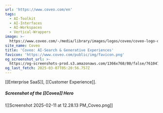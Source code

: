 ```yaml
---
url: 'https://www.coveo.com/en'
tags:
  - AI-Toolkit
  - AI-Interfaces
  - AI-Workspaces
  - Vertical-Wrappers
image: >-
  https://www.coveo.com/-/media/library/images/logos/coveo/coveo-logo-ogimage-reskin.png
site_name: Coveo
title: 'Coveo: AI-Search & Generative Experiences'
favicon: 'https://www.coveo.com/public/img/favicon.png'
og_screenshot_url: >-
  https://og-screenshots-prod.s3.amazonaws.com/1366x768/80/false/761047facaa18ea19ca4343906c6f818acedc57267b411fa0e7b7fe6f71d7337.jpeg
og_last_fetch: 2025-03-07T05:20:56.757Z
---
```

[[Enterprise SaaS]], [[Customer Experience]]. 
##### Screenshot of the [[Coveo]] Hero
![[Screenshot 2025-02-11 at 12.28.13 PM_Coveo.png]]
